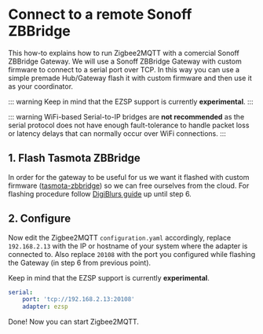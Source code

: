 # Connect to a remote Sonoff ZBBridge

This how-to explains how to run Zigbee2MQTT with a comercial Sonoff ZBBridge Gateway.
We will use a Sonoff ZBBridge Gateway with custom firmware to connect to a serial port over TCP.
In this way you can use a simple premade Hub/Gateway flash it with custom firmware and then use it as your coordinator.

::: warning
Keep in mind that the EZSP support is currently **experimental**.
:::

::: warning
WiFi-based Serial-to-IP bridges are **not recommended** as the serial protocol does not have enough fault-tolerance to handle packet loss or latency delays that can normally occur over WiFi connections.
:::

## 1. Flash Tasmota ZBBridge
In order for the gateway to be useful for us we want it flashed with custom firmware ([tasmota-zbbridge](https://tasmota.github.io/docs/Zigbee/)) so we can free ourselves from the cloud.
For flashing procedure follow [DigiBlurs guide](https://www.digiblur.com/2020/07/how-to-use-sonoff-zigbee-bridge-with.html) up until step 6.


## 2. Configure
Now edit the Zigbee2MQTT `configuration.yaml` accordingly, replace `192.168.2.13` with the IP or hostname of your system where the adapter is connected to. Also replace `20108` with the port you configured while flashing the Gateway (in step 6 from previous point).

Keep in mind that the EZSP support is currently **experimental**.

```yaml
serial:
    port: 'tcp://192.168.2.13:20108'
    adapter: ezsp
```

Done! Now you can start Zigbee2MQTT.
